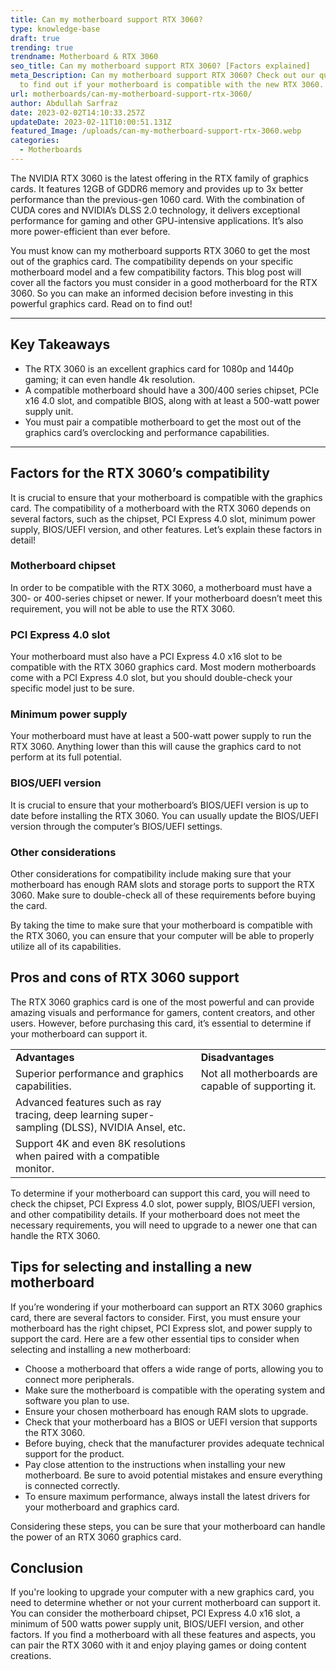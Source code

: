 ```yaml
---
title: Can my motherboard support RTX 3060?
type: knowledge-base
draft: true
trending: true
trendname: Motherboard & RTX 3060
seo_title: Can my motherboard support RTX 3060? [Factors explained]
meta_Description: Can my motherboard support RTX 3060? Check out our quick guide
  to find out if your motherboard is compatible with the new RTX 3060.
url: motherboards/can-my-motherboard-support-rtx-3060/
author: Abdullah Sarfraz
date: 2023-02-02T14:10:33.257Z
updateDate: 2023-02-11T10:00:51.131Z
featured_Image: /uploads/can-my-motherboard-support-rtx-3060.webp
categories:
  - Motherboards
---
```

The NVIDIA RTX 3060 is the latest offering in the RTX family of graphics cards. It features 12GB of GDDR6 memory and provides up to 3x better performance than the previous-gen 1060 card. With the combination of CUDA cores and NVIDIA’s DLSS 2.0 technology, it delivers exceptional performance for gaming and other GPU-intensive applications. It’s also more power-efficient than ever before. 

You must know can my motherboard supports RTX 3060 to get the most out of the graphics card. The compatibility depends on your specific motherboard model and a few compatibility factors. This blog post will cover all the factors you must consider in a good motherboard for the RTX 3060. So you can make an informed decision before investing in this powerful graphics card. Read on to find out!

- - -

## Key Takeaways

* The RTX 3060 is an excellent graphics card for 1080p and 1440p gaming; it can even handle 4k resolution.
* A compatible motherboard should have a 300/400 series chipset, PCIe x16 4.0 slot, and compatible BIOS, along with at least a 500-watt power supply unit.
* You must pair a compatible motherboard to get the most out of the graphics card’s overclocking and performance capabilities.

- - -

## Factors for the RTX 3060’s compatibility  

It is crucial to ensure that your motherboard is compatible with the graphics card. The compatibility of a motherboard with the RTX 3060 depends on several factors, such as the chipset, PCI Express 4.0 slot, minimum power supply, BIOS/UEFI version, and other features. Let’s explain these factors in detail!

### Motherboard chipset

In order to be compatible with the RTX 3060, a motherboard must have a 300- or 400-series chipset or newer. If your motherboard doesn’t meet this requirement, you will not be able to use the RTX 3060.

### PCI Express 4.0 slot 

Your motherboard must also have a PCI Express 4.0 x16 slot to be compatible with the RTX 3060 graphics card. Most modern motherboards come with a PCI Express 4.0 slot, but you should double-check your specific model just to be sure.

### Minimum power supply 

Your motherboard must have at least a 500-watt power supply to run the RTX 3060. Anything lower than this will cause the graphics card to not perform at its full potential.

### BIOS/UEFI version

It is crucial to ensure that your motherboard’s BIOS/UEFI version is up to date before installing the RTX 3060. You can usually update the BIOS/UEFI version through the computer’s BIOS/UEFI settings.

### Other considerations

Other considerations for compatibility include making sure that your motherboard has enough RAM slots and storage ports to support the RTX 3060. Make sure to double-check all of these requirements before buying the card.

By taking the time to make sure that your motherboard is compatible with the RTX 3060, you can ensure that your computer will be able to properly utilize all of its capabilities.

## Pros and cons of RTX 3060 support

The RTX 3060 graphics card is one of the most powerful and can provide amazing visuals and performance for gamers, content creators, and other users. However, before purchasing this card, it’s essential to determine if your motherboard can support it.

|                                                                                                |                                                    |
| ---------------------------------------------------------------------------------------------- | -------------------------------------------------- |
| **Advantages**                                                                                 | **Disadvantages**                                  |
| Superior performance and graphics capabilities.                                                | Not all motherboards are capable of supporting it. |
| Advanced features such as ray tracing, deep learning super-sampling (DLSS), NVIDIA Ansel, etc. |                                                    |
| Support 4K and even 8K resolutions when paired with a compatible monitor.                      |                                                    |

To determine if your motherboard can support this card, you will need to check the chipset, PCI Express 4.0 slot, power supply, BIOS/UEFI version, and other compatibility details. If your motherboard does not meet the necessary requirements, you will need to upgrade to a newer one that can handle the RTX 3060.

## Tips for selecting and installing a new motherboard

If you’re wondering if your motherboard can support an RTX 3060 graphics card, there are several factors to consider. First, you must ensure your motherboard has the right chipset, PCI Express slot, and power supply to support the card. Here are a few other essential tips to consider when selecting and installing a new motherboard:

* Choose a motherboard that offers a wide range of ports, allowing you to connect more peripherals.
* Make sure the motherboard is compatible with the operating system and software you plan to use.
* Ensure your chosen motherboard has enough RAM slots to upgrade.
* Check that your motherboard has a BIOS or UEFI version that supports the RTX 3060.
* Before buying, check that the manufacturer provides adequate technical support for the product.
* Pay close attention to the instructions when installing your new motherboard. Be sure to avoid potential mistakes and ensure everything is connected correctly.
* To ensure maximum performance, always install the latest drivers for your motherboard and graphics card.

Considering these steps, you can be sure that your motherboard can handle the power of an RTX 3060 graphics card.

## Conclusion

If you're looking to upgrade your computer with a new graphics card, you need to determine whether or not your current motherboard can support it. You can consider the motherboard chipset, PCI Express 4.0 x16 slot, a minimum of 500 watts power supply unit, BIOS/UEFI version, and other factors. If you find a motherboard with all these features and aspects, you can pair the RTX 3060 with it and enjoy playing games or doing content creations.